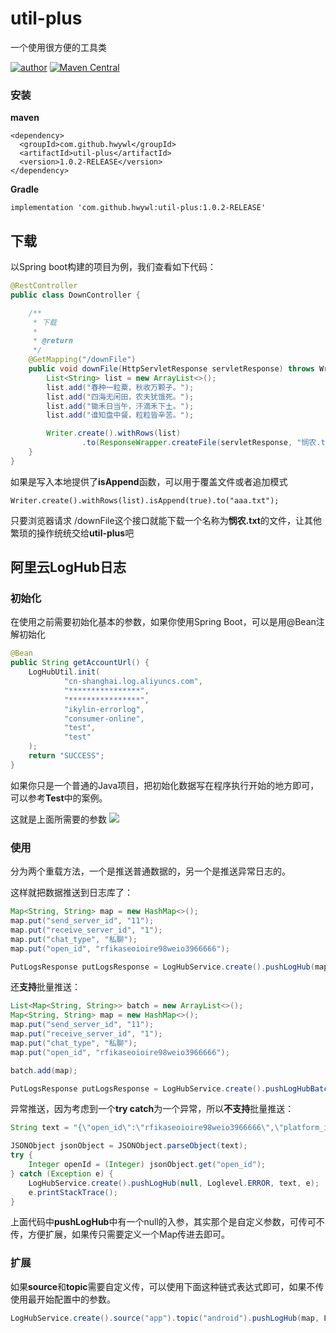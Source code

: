 # util-plus
一个使用很方便的工具类

[![author](https://img.shields.io/badge/author-HWY-red.svg)](https://github.com/HWYWL)  [![Maven Central](https://img.shields.io/badge/util--plus-1.0.1--RELEASE-ff69b4.svg)](https://search.maven.org/artifact/com.github.hwywl/util-plus/1.0.1-RELEASE/jar)

### 安装
**maven**
```
<dependency>
  <groupId>com.github.hwywl</groupId>
  <artifactId>util-plus</artifactId>
  <version>1.0.2-RELEASE</version>
</dependency>
```

**Gradle**
```
implementation 'com.github.hwywl:util-plus:1.0.2-RELEASE'
```



## 下载
以Spring boot构建的项目为例，我们查看如下代码：
```java
@RestController
public class DownController {

    /**
     * 下载
     *
     * @return
     */
    @GetMapping("/downFile")
    public void downFile(HttpServletResponse servletResponse) throws WriterException {
        List<String> list = new ArrayList<>();
        list.add("春种一粒粟，秋收万颗子。");
        list.add("四海无闲田，农夫犹饿死。");
        list.add("锄禾日当午，汗滴禾下土。");
        list.add("谁知盘中餐，粒粒皆辛苦。");

        Writer.create().withRows(list)
                .to(ResponseWrapper.createFile(servletResponse, "悯农.txt"));
    }
}
```

如果是写入本地提供了**isAppend**函数，可以用于覆盖文件或者追加模式
```
Writer.create().withRows(list).isAppend(true).to("aaa.txt");
```
只要浏览器请求 /downFile这个接口就能下载一个名称为**悯农.txt**的文件，让其他繁琐的操作统统交给**util-plus**吧


## 阿里云LogHub日志
### 初始化
在使用之前需要初始化基本的参数，如果你使用Spring Boot，可以是用@Bean注解初始化
```java
@Bean
public String getAccountUrl() {
	LogHubUtil.init(
            "cn-shanghai.log.aliyuncs.com",
            "****************",
            "****************",
            "ikylin-errorlog",
            "consumer-online",
            "test",
            "test"
    );
	return "SUCCESS";
}
```

如果你只是一个普通的Java项目，把初始化数据写在程序执行开始的地方即可，可以参考**Test**中的案例。

这就是上面所需要的参数
![](https://i.imgur.com/B48Cw4m.png)

### 使用
分为两个重载方法，一个是推送普通数据的，另一个是推送异常日志的。

这样就把数据推送到日志库了：
```java
Map<String, String> map = new HashMap<>();
map.put("send_server_id", "11");
map.put("receive_server_id", "1");
map.put("chat_type", "私聊");
map.put("open_id", "rfikaseoioire98weio3966666");

PutLogsResponse putLogsResponse = LogHubService.create().pushLogHub(map);
```
还**支持**批量推送：
```java
List<Map<String, String>> batch = new ArrayList<>();
Map<String, String> map = new HashMap<>();
map.put("send_server_id", "11");
map.put("receive_server_id", "1");
map.put("chat_type", "私聊");
map.put("open_id", "rfikaseoioire98weio3966666");

batch.add(map);

PutLogsResponse putLogsResponse = LogHubService.create().pushLogHubBatch(batch);
```

异常推送，因为考虑到一个**try catch**为一个异常，所以**不支持**批量推送：
```java
String text = "{\"open_id\":\"rfikaseoioire98weio3966666\",\"platform_id\":11,\"app_id\":11}";

JSONObject jsonObject = JSONObject.parseObject(text);
try {
    Integer openId = (Integer) jsonObject.get("open_id");
} catch (Exception e) {
    LogHubService.create().pushLogHub(null, Loglevel.ERROR, text, e);
    e.printStackTrace();
}
```
上面代码中**pushLogHub**中有一个null的入参，其实那个是自定义参数，可传可不传，方便扩展，如果传只需要定义一个Map传进去即可。

### 扩展
如果**source**和**topic**需要自定义传，可以使用下面这种链式表达式即可，如果不传使用最开始配置中的参数。
```java
LogHubService.create().source("app").topic("android").pushLogHub(map, Loglevel.ERROR, text, e);
```

